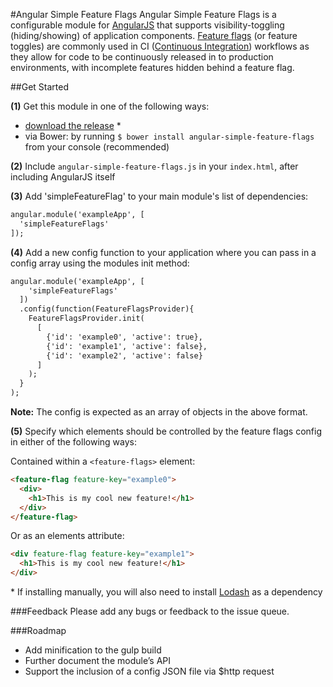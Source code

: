 #Angular Simple Feature Flags
Angular Simple Feature Flags is a configurable module for [AngularJS](https://angularjs.org/) that supports visibility-toggling (hiding/showing) of application components. [Feature flags](http://en.wikipedia.org/wiki/Feature_toggle) (or feature toggles) are commonly used in CI ([Continuous Integration](http://en.wikipedia.org/wiki/Continuous_integration)) workflows as they allow for code to be continuously released in to production environments, with incomplete features hidden behind a feature flag.

##Get Started

**(1)** Get this module in one of the following ways:

* [download the release](https://raw.githubusercontent.com/costacruise/angular-simple-feature-flags/master/angular-simple-feature-flags.js) *
* via Bower: by running `$ bower install angular-simple-feature-flags` from your console (recommended)


**(2)** Include `angular-simple-feature-flags.js` in your `index.html`, after including AngularJS itself


**(3)** Add 'simpleFeatureFlag' to your main module's list of dependencies:

```html
angular.module('exampleApp', [
  'simpleFeatureFlags'
]);
```

**(4)** Add a new config function to your application where you can pass in a config array using the modules init method:

```html
angular.module('exampleApp', [
    'simpleFeatureFlags'
  ])
  .config(function(FeatureFlagsProvider){
    FeatureFlagsProvider.init(
      [ 
        {'id': 'example0', 'active': true}, 
        {'id': 'example1', 'active': false},
        {'id': 'example2', 'active': false}
      ]
    );    
  }
);
```
**Note:** The config is expected as an array of objects in the above format.


**(5)** Specify which elements should be controlled by the feature flags config in either of the following ways:

Contained within a `<feature-flags>` element:
```html
<feature-flag feature-key="example0">
  <div>
    <h1>This is my cool new feature!</h1>
  </div>
</feature-flag>
```
Or as an elements attribute:
```html
<div feature-flag feature-key="example1">
  <h1>This is my cool new feature!</h1>
</div>
```

\* If installing manually, you will also need to install [Lodash](https://github.com/lodash/lodash) as a dependency

###Feedback
Please add any bugs or feedback to the issue queue.

###Roadmap
* Add minification to the gulp build
* Further document the module’s API
* Support the inclusion of a config JSON file via $http request